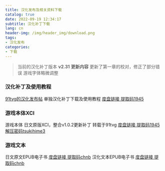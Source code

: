 ```yaml
---
title: 汉化发布及相关资料下载
catalog: true
date: 2022-09-19 12:34:17
subtitle: 汉化补丁下载
lang: cn
header-img: /img/header_img/download.png
tags:
- 汉化发布
categories:
- 下载
---
```


>当前的汉化补丁版本
 **v2.31**
 **更新内容**
 更新了第一章的校对，修正了部分错误
 游戏字体略微调整

### 汉化补丁及使用教程

[91tvg的汉化发布帖](https://www.tekqart.com/thread-260813-1-1.html)
单独汉化补丁下载及使用教程
[度盘链接 提取码1945](https://pan.baidu.com/s/1iH-ndLLSPMZrTBVkDuKEtQ)

### 游戏本体XCI
游戏本体 日文原版XCI，整合v1.0.2更新补丁 转载于91tvg
[度盘链接 提取码1945 解压密码tsukihime3](https://pan.baidu.com/s/1UdVVQRpeaC5KaA9dAGVBPg?pwd=1945)

### 游戏文本
日文原文EPUB电子书
[度盘链接 提取码chnb](https://pan.baidu.com/s/1wWGsces7HBu0jfefDbizLw?pwd=chnb)
汉化文本EPUB电子书
[度盘链接 提取码chnb](https://pan.baidu.com/s/16T9GpUYYFS8VvTuDLf3Z1w?pwd=chnb)
